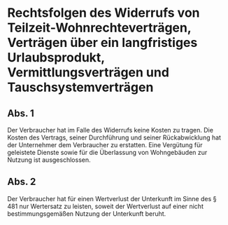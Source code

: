 # Rechtsfolgen des Widerrufs von Teilzeit-Wohnrechteverträgen, Verträgen über ein langfristiges Urlaubsprodukt, Vermittlungsverträgen und Tauschsystemverträgen



## Abs. 1

 Der Verbraucher hat im Falle des Widerrufs keine Kosten zu tragen. Die Kosten des Vertrags, seiner Durchführung und seiner Rückabwicklung hat der Unternehmer dem Verbraucher zu erstatten. Eine Vergütung für geleistete Dienste sowie für die Überlassung von Wohngebäuden zur Nutzung ist ausgeschlossen.

## Abs. 2

 Der Verbraucher hat für einen Wertverlust der Unterkunft im Sinne des § 481 nur Wertersatz zu leisten, soweit der Wertverlust auf einer nicht bestimmungsgemäßen Nutzung der Unterkunft beruht. 

